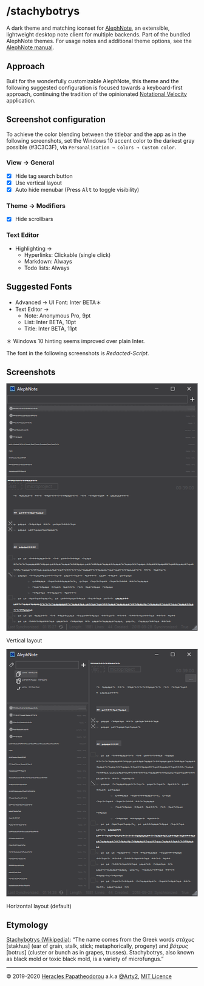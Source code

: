 # /stachybotrys

A dark theme and matching iconset for [AlephNote](https://mikescher.github.io/AlephNote/), an extensible, lightweight desktop note client for multiple backends. Part of the bundled AlephNote themes. For usage notes and additional theme options, see the [AlephNote manual](https://github.com/Mikescher/AlephNote/wiki/Themeing).


## Approach

Built for the wonderfully customizable AlephNote, this theme and the following suggested configuration is focused towards a keyboard-first approach, continuing the tradition of the opinionated [Notational Velocity](http://notational.net/) application.


## Screenshot configuration

To achieve the color blending between the titlebar and the app as in the following screenshots, set the Windows 10 accent color to the darkest gray possible (#3C3C3F), via `Personalisation → Colors → Custom color`.

### View → General

- [x] Hide tag search button
- [x] Use vertical layout
- [x] Auto hide menubar (Press <kbd>Alt</kbd> to toggle visibility)

### Theme → Modifiers

- [x] Hide scrollbars

### Text Editor

- Highlighting →
	+ Hyperlinks: Clickable (single click)
	+ Markdown: Always
	+ Todo lists: Always


## Suggested Fonts

- Advanced → UI Font: Inter BETA＊
- Text Editor →
	+ Note: Anonymous Pro, 9pt
	+ List: Inter BETA, 10pt
	+ Title: Inter BETA, 11pt

＊ Windows 10 hinting seems improved over plain Inter.

The font in the following screenshots is *Redacted-Script*.


## Screenshots

![Screenshot of Alephnote with the Stachybotrys theme](./screenshots/stachybotrys_screenshot_01.png)

Vertical layout

![Screenshot of Alephnote with the Stachybotrys theme](./screenshots/stachybotrys_screenshot_02.png)

Horizontal layout (default)


## Etymology

[Stachybotrys (Wikipedia)](https://en.wikipedia.org/wiki/Stachybotrys): “The name comes from the Greek words *στάχυς* [stakhus] (ear of grain, stalk, stick; metaphorically, progeny) and *βότρυς* [botrus] (cluster or bunch as in grapes, trusses). Stachybotrys, also known as black mold or toxic black mold, is a variety of microfungus.”

---

© 2019-2020 [Heracles Papatheodorou](http://heracl.es) a.k.a [@Arty2](https://www.twitter.com/Arty2), [MIT Licence](LICENCE.txt)